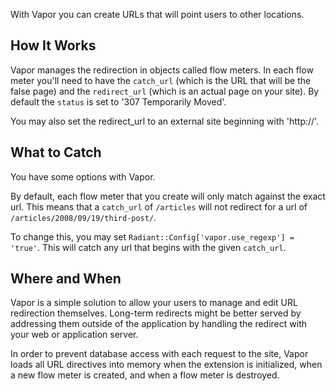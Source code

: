 With Vapor you can create URLs that will point users to other locations.

## How It Works

Vapor manages the redirection in objects called flow meters. In each flow meter you'll need to have 
the `catch_url` (which is the URL that will be the false page) and the `redirect_url` (which is an 
actual page on your site). By default the `status` is set to '307 Temporarily Moved'.

You may also set the redirect_url to an external site beginning with 'http://'.

## What to Catch

You have some options with Vapor. 

By default, each flow meter that you create will only match against
the exact url. This means that a `catch_url` of `/articles` will not redirect for a url of 
`/articles/2008/09/19/third-post/`.

To change this, you may set `Radiant::Config['vapor.use_regexp'] = 'true'`. This will catch any url
that begins with the given `catch_url`.

## Where and When

Vapor is a simple solution to allow your users to manage and edit URL redirection themselves. Long-term 
redirects might be better served by addressing them outside of the application by handling the redirect 
with your web or application server.

In order to prevent database access with each request to the site, Vapor loads all URL directives into
memory when the extension is initialized, when a new flow meter is created, and when a flow meter is
destroyed.